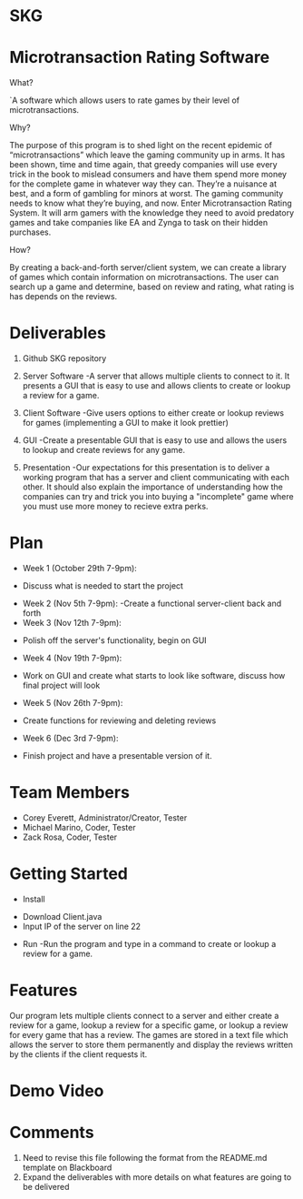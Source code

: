 # SKG
# Microtransaction Rating Software

What? 

`A software which allows users to rate games by their level of microtransactions.

Why?

The purpose of this program is to shed light on the recent epidemic of “microtransactions” which leave the gaming community up in arms. It has been shown, time and time again, that greedy companies will use every trick in the book to mislead consumers and have them spend more money for the complete game in whatever way they can. They’re a nuisance at best, and a form of gambling for minors at worst. The gaming community needs to know what they’re buying, and now. Enter Microtransaction Rating System. It will arm gamers with the knowledge they need to avoid predatory games and take companies like EA and Zynga to task on their hidden purchases.

How?

By creating a back-and-forth server/client system, we can create a library of games which contain information on microtransactions. The user can search up a game and determine, based on review and rating, what rating is has depends on the reviews. 

# Deliverables 
1. Github SKG repository

2. Server Software
  -A server that allows multiple clients to connect to it. It presents a GUI that is easy to use and allows clients to create or lookup a review for a game.
3. Client Software
  -Give users options to either create or lookup reviews for games (implementing a GUI to make it look prettier)
4. GUI
  -Create a presentable GUI that is easy to use and allows the users to lookup and create reviews for any game.
5. Presentation
  -Our expectations for this presentation is to deliver a working program that has a server and client communicating with each other. It should also explain the importance of understanding how the companies can try and trick you into buying a "incomplete" game where you must use more money to recieve extra perks.

# Plan
* Week 1 (October 29th 7-9pm):
- Discuss what is needed to start the project
* Week 2 (Nov 5th 7-9pm):
-Create a functional server-client back and forth
* Week 3 (Nov 12th 7-9pm):
- Polish off the server's functionality, begin on GUI
* Week 4 (Nov 19th 7-9pm):
- Work on GUI and create what starts to look like software, discuss how final project will look
* Week 5 (Nov 26th 7-9pm):
- Create functions for reviewing and deleting reviews
* Week 6 (Dec 3rd 7-9pm):
- Finish project and have a presentable version of it.

# Team Members 

* Corey Everett, Administrator/Creator, Tester
* Michael Marino, Coder, Tester
* Zack Rosa, Coder, Tester

# Getting Started
* Install
- Download Client.java
- Input IP of the server on line 22
* Run
-Run the program and type in a command to create or lookup a review for a game.

# Features

Our program lets multiple clients connect to a server and either create a review for a game, lookup a review for a specific game, or lookup a review for every game that has a review. The games are stored in a text file which allows the server to store them permanently and display the reviews written by the clients if the client requests it.

# Demo Video  


# Comments
1. Need to revise this file following the format from the README.md template on Blackboard
2. Expand the deliverables with more details on what features are going to be delivered
